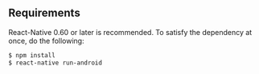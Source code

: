 ## Requirements

React-Native 0.60 or later is recommended. To satisfy the dependency at once, do the following:
```bash
$ npm install  
$ react-native run-android
```
